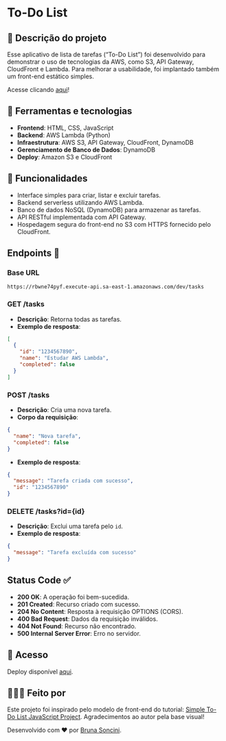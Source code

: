 # To-Do List

## 📝 Descrição do projeto

Esse aplicativo de lista de tarefas (“To-Do List”) foi desenvolvido para demonstrar o uso de tecnologias da AWS, como S3, API Gateway, CloudFront e Lambda. Para melhorar a usabilidade, foi implantado também um front-end estático simples.

Acesse clicando [aqui](https://d1caz3q4tsz4it.cloudfront.net/)!

## 🔧 Ferramentas e tecnologias

- **Frontend**: HTML, CSS, JavaScript
- **Backend**: AWS Lambda (Python)
- **Infraestrutura**: AWS S3, API Gateway, CloudFront, DynamoDB
- **Gerenciamento de Banco de Dados**: DynamoDB
- **Deploy**: Amazon S3 e CloudFront

## 📌 Funcionalidades

- Interface simples para criar, listar e excluir tarefas.
- Backend serverless utilizando AWS Lambda.
- Banco de dados NoSQL (DynamoDB) para armazenar as tarefas.
- API RESTful implementada com API Gateway.
- Hospedagem segura do front-end no S3 com HTTPS fornecido pelo CloudFront.

## Endpoints 📌

### Base URL
```
https://rbwne74pyf.execute-api.sa-east-1.amazonaws.com/dev/tasks
```

### **GET /tasks**
- **Descrição**: Retorna todas as tarefas.
- **Exemplo de resposta**:
```json
[
  {
    "id": "1234567890",
    "name": "Estudar AWS Lambda",
    "completed": false
  }
]
```

### **POST /tasks**
- **Descrição**: Cria uma nova tarefa.
- **Corpo da requisição**:
```json
{
  "name": "Nova tarefa",
  "completed": false
}
```
- **Exemplo de resposta**:
```json
{
  "message": "Tarefa criada com sucesso",
  "id": "1234567890"
}
```

### **DELETE /tasks?id={id}**
- **Descrição**: Exclui uma tarefa pelo `id`.
- **Exemplo de resposta**:
```json
{
  "message": "Tarefa excluída com sucesso"
}
```

## Status Code ✅
- **200 OK**: A operação foi bem-sucedida.
- **201 Created**: Recurso criado com sucesso.
- **204 No Content**: Resposta à requisição OPTIONS (CORS).
- **400 Bad Request**: Dados da requisição inválidos.
- **404 Not Found**: Recurso não encontrado.
- **500 Internal Server Error**: Erro no servidor.

## 🚶 Acesso

Deploy disponível [aqui](https://d1caz3q4tsz4it.cloudfront.net/).

## 👩🏻‍💻 Feito por

Este projeto foi inspirado pelo modelo de front-end do tutorial: [Simple To-Do List JavaScript Project](https://codingartistweb.com/2021/02/simple-to-do-list-javscript-javascript-project/). Agradecimentos ao autor pela base visual!

Desenvolvido com ❤️ por [Bruna Soncini](www.linkedin.com/in/brunasoncini/).

